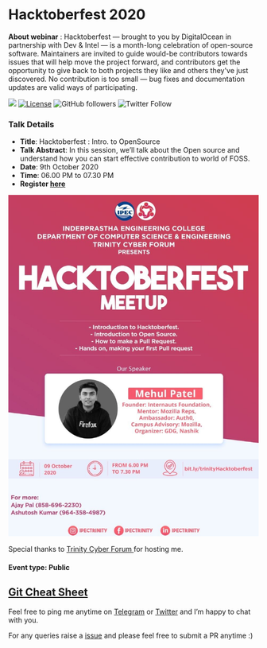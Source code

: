 #  Hacktoberfest 2020

**About webinar** : Hacktoberfest — brought to you by DigitalOcean in partnership with Dev & Intel — is a month-long celebration of open-source software. Maintainers are invited to guide would-be contributors towards issues that will help move the project forward, and contributors get the opportunity to give back to both projects they like and others they've just discovered. No contribution is too small — bug fixes and documentation updates are valid ways of participating. 

[![](https://img.shields.io/badge/Mehul-Patel-brightgreen.svg?colorB=00ff00)](https://www.rowdymehul.com)
[![License](https://img.shields.io/badge/License-Apache%202.0-blue.svg)](https://opensource.org/licenses/Apache-2.0)
![GitHub followers](https://img.shields.io/github/followers/rowdymehul?style=social)
![Twitter Follow](https://img.shields.io/twitter/follow/rowdymehul?style=social)


### Talk Details 

* **Title**: Hacktoberfest : Intro. to OpenSource 
* **Talk Abstract**: In this session, we’ll talk about the Open source and understand how you can start effective contribution to world of FOSS. 
* **Date**: 9th October 2020
* **Time**: 06.00 PM to 07.30 PM
* **Register [here](https://organize.mlh.io/participants/events/4479-hacktoberfest-meetup-by-trinity-cyber-forum-ipec)**

![](images/mehul-patel.jpg)

Special thanks to [ Trinity Cyber Forum ](https://www.linkedin.com/company/trinity-cyber-forum/) for hosting me.

#### Event type: Public

<h2><a href="https://gist.github.com/rowdymehul/79adfda0bbe5299ab551c772f8b21a8d">Git Cheat Sheet</a></h2>


Feel free to ping me anytime on [Telegram](http://telegram.me/rowdymehul) or [Twitter](http://twitter.com/rowdymehul) and I’m happy to chat with you.

For any queries raise a [issue](https://github.com/rowdymehul/Hacktoberfest-2020/issues) and please feel free to submit a PR anytime :)

